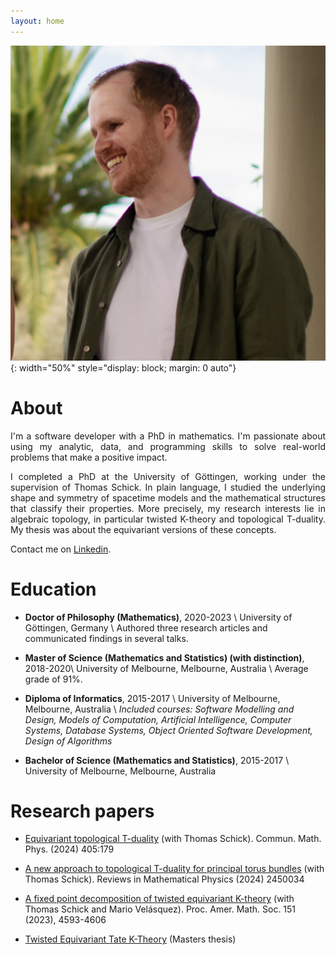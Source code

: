 ```yaml
---
layout: home
---
```


<!--
![profilepic](docs/assets/profile.png){: width="300" style="float: left; margin-right: 3em;"}
-->

![profile](docs/assets/botanic.jpg){: width="50%" style="display: block; margin: 0 auto"}

<!--
![ytmpic](docs/assets/ytm-cropped.jpg){: width="60%" style="display: block; margin: 0 auto"}
-->


# About

<p align="justify">
I'm a software developer with a PhD in mathematics.
I'm passionate about using my analytic, data, and programming skills to solve real-world problems that make a positive impact.
</p>

<p align="justify">
I completed a PhD at the University of Göttingen, working under the supervision of Thomas Schick. 
In plain language, I studied the underlying shape and symmetry of spacetime models and the mathematical structures that classify their properties.
More precisely, my research interests lie in algebraic topology, in particular twisted K-theory and topological T-duality.
My thesis was about the equivariant versions of these concepts.
</p>

Contact me on [Linkedin](https://www.linkedin.com/in/tomdove).


# Education

- **Doctor of Philosophy (Mathematics)**, 2020-2023 \\
University of Göttingen, Germany \\
Authored three research articles and communicated findings in several talks.

- **Master of Science (Mathematics and Statistics) (with distinction)**, 2018-2020\\
University of Melbourne, Melbourne, Australia \\
Average grade of 91%.

- **Diploma of Informatics**, 2015-2017 \\
University of Melbourne, Melbourne, Australia \\
*Included courses: Software Modelling and Design, Models of Computation, Artificial Intelligence, Computer Systems, Database Systems, Object Oriented Software Development, Design of Algorithms*

- **Bachelor of Science (Mathematics and Statistics)**, 2015-2017 \\
University of Melbourne, Melbourne, Australia


# Research papers

- [Equivariant topological T-duality](https://arxiv.org/abs/2310.06064) (with Thomas Schick). Commun. Math. Phys. (2024) 405:179

- [A new approach to topological T-duality for principal torus bundles](https://arxiv.org/abs/2104.05984) (with Thomas Schick). Reviews in Mathematical Physics (2024) 2450034


- [A fixed point decomposition of twisted equivariant K-theory](https://arxiv.org/abs/2202.05788) (with Thomas Schick and Mario Velásquez). Proc. Amer. Math. Soc. 151 (2023), 4593-4606

- [Twisted Equivariant Tate K-Theory](https://arxiv.org/abs/1912.02374) (Masters thesis)



